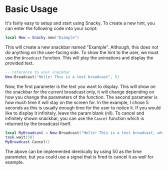 # Basic Usage

It's fairly easy to setup and start using Snacky. To create a new hint, you can enter the following code into your script:

```lua
local New = Snacky.new("Example")
```

This will create a new snackbar named "Example". Although, this does not do anything on the user-facing side. To show the hint to the user, we must use the `Broadcast` function. This will play the animations and display the provided text.

```lua
-- reference to your snackbar
New:Broadcast("Hello! This is a test broadcast", 5)
```

Now, the first parameter is the text you want to display. This will show on the snackbar for the current broadcast only, it will change depending on how you change the parameters of the function. The second parameter is how much time it will stay on the screen for. In the example, I chose 5 seconds as this is usually enough time for the user to notice it. If you would like to display it infinitely, leave the param blank (nil). To cancel and infinitely shown snackbar, you can use the `Cancel` function which is returned by the broadcast itself.

```lua
local MyBroadcast = New:Broadcast("Hello! This is a test broadcast, which is infinite")
task.wait(50)
MyBroadcast.Cancel()
```

The above can be implemented identically by using 50 as the time parameter, but you could use a signal that is fired to cancel it as well for example.